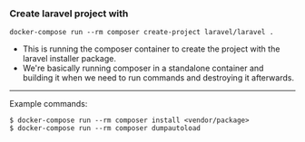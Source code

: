 ### Create laravel project with 
```
docker-compose run --rm composer create-project laravel/laravel .
```
- This is running the composer container to create the project with the laravel installer package.
- We're basically running composer in a standalone container and building it when we need to run commands and destroying it afterwards.
---
Example commands:
```
$ docker-compose run --rm composer install <vendor/package>
$ docker-compose run --rm composer dumpautoload
```